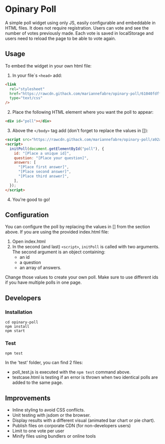 # Opinary Poll

A simple poll widget using only JS, easily configurable and embeddable in HTML files. It does not require registration. Users can vote and see the number of votes previously made. Each vote is saved in localStorage and users need to reload the page to be able to vote again.

## Usage

To embed the widget in your own html file:

1. In your file´s `<head>` add:

```html
<link
  rel="stylesheet"
  href="https://rawcdn.githack.com/mariannefabre/opinary-poll/61040fdff60f4222f989844bd80dc0aab6c3c087/poll.css"
  type="text/css"
/>
```

2. Place the following HTML element where you want the poll to appear:

```html
<div id="poll"></div>
```

3. Above the `</body>` tag add (don't forget to replace the values in []):

```html
<script src="https://rawcdn.githack.com/mariannefabre/opinary-poll/a92ac0c908819aaa0594fafdc95b470df9859d39/poll.js"></script>
<script>
  initPoll(document.getElementById("poll"), {
    id: "[Place a unique id]",
    question: "[Place your question]",
    answers: [
      "[Place first answer]",
      "[Place second answer]",
      "[Place third answer]",
    ],
  });
</script>
```

4. You're good to go!

## Configuration

You can configure the poll by replacing the values in [] from the section above.
If you are using the provided index.html file:

1. Open index.html
2. In the second (and last) `<script>`, `initPoll` is called with two arguments. The second argument is an object containing:
   - an id
   - a question
   - an array of answers.

Change those values to create your own poll.
Make sure to use different ids if you have multiple polls in one page.

## Developers

### Installation

```
cd opinary-poll
npm install
npm start
```

### Test

```node
npm test
```

In the 'test' folder, you can find 2 files:

- poll_test.js is executed with the `npm test` command above.
- testcase.html is testing if an error is thrown when two identical polls are added to the same page.

## Improvements

- Inline styling to avoid CSS conflicts.
- Unit testing with jsdom or the browser.
- Display results with a different visual (animated bar chart or pie chart).
- Publish files on corporate CDN (for non-developers users)
- Limit to one vote per user
- Minify files using bundlers or online tools
